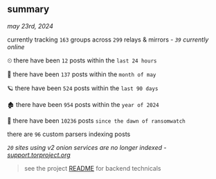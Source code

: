 
## summary
_may 23rd, 2024_

currently tracking `163` groups across `299` relays & mirrors - _`39` currently online_

⏲ there have been `12` posts within the `last 24 hours`

🦈 there have been `137` posts within the `month of may`

🪐 there have been `524` posts within the `last 90 days`

🏚 there have been `954` posts within the `year of 2024`

🦕 there have been `10236` posts `since the dawn of ransomwatch`

there are `96` custom parsers indexing posts

_`20` sites using v2 onion services are no longer indexed - [support.torproject.org](https://support.torproject.org/onionservices/v2-deprecation/)_

> see the project [README](https://github.com/joshhighet/ransomwatch#ransomwatch--) for backend technicals
